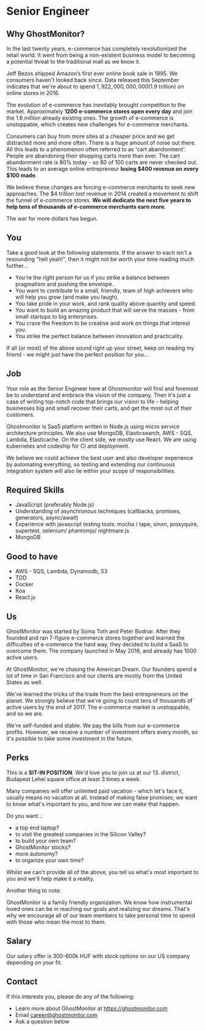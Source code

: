 # **Senior Engineer**

## **Why GhostMonitor?**

In the last twenty years, e-commerce has completely revolutionized the retail world. It went from being a non-existent business model to becoming a potential threat to the traditional mall as we know it.

Jeff Bezos shipped Amazon’s first ever online book sale in 1995. We consumers haven't looked back since. Data released this September indicates that we're about to spend $1,922,000,000,000 ($1.9 trillion) on online stores in 2016.

The evolution of e-commerce has inevitably brought competition to the market. Approximately **1200 e-commerce stores open every day** and join the 1.6 million already existing ones. The growth of e-commerce is unstoppable, which creates new challenges for e-commerce merchants.

Consumers can buy from more sites at a cheaper price and we get distracted more and more often. There is a huge amount of noise out there. All this leads to a phenomenon often referred to as 'cart abandonment'. People are abandoning their shopping carts more than ever. The cart abandonment rate is 80% today - so 80 of 100 carts are never checked out. This leads to an average online entrepreneur **losing $400 revenue on every $100 made**. 

We believe these changes are forcing e-commerce merchants to seek new approaches. The $4 trillion lost revenue in 2014 created a movement to shift the funnel of e-commerce stores. **We will dedicate the next five years to help tens of thousands of e-commerce merchants earn more.**

The war for more dollars has begun.

## **You**

Take a good look at the following statements. If the answer to each isn't a resounding "hell yeah!", then it might not be worth your time reading much further...

* You're the right person for us if you strike a balance between pragmatism and pushing the envelope.
* You want to contribute to a small, friendly, team of high achievers who will help you grow (and make you laugh).
* You take pride in your work, and rank quality above quantity and speed.
* You want to build an amazing product that will serve the masses - from small startups to big enterprises.
* You crave the freedom to be creative and work on things that interest you.
* You strike the perfect balance between innovation and practicality.

If all (or most) of the above sound right up your street, keep on reading my friend - we might just have the perfect position for you...

## **Job**

Your role as the Senior Engineer here at Ghostmonitor will first and foremost be to understand and embrace the vision of the company. Then it's just a case of writing top-notch code that brings our vision to life - helping businesses big and small recover their carts, and get the most out of their customers. 

Ghostmonitor is SaaS platform written in Node.js using micro service architecture principles. We also use MongoDB, Elasticsearch, AWS - SQS, Lambda, Elasticache. On the client side, we mostly use React. We are using kubernetes and codeship for CI and deployment.

We believe we could achieve the best user and also developer experience by automating everything, so testing and extending our continuous integration system will also lie within your scope of responsibilities.

## **Required Skills**

* JavaScript (preferably Node.js)
* Understanding of asynchronous techniques (callbacks, promises, generators, async/await)
* Experience with javascript testing tools: mocha / tape, sinon, proxyquire, supertest, selenium/ phantomjs/ nightmare.js
* MongoDB

## **Good to have**

* AWS - SQS, Lambda, Dynamodb, S3
* TDD
* Docker
* Koa
* React.js

## **Us**

GhostMonitor was started by Soma Toth and Peter Bodnar. After they founded and ran 7-figure e-commerce stores together and learned the difficulties of e-commerce the hard way, they decided to build a SaaS to overcome them. The company launched in May 2016, and already has 1000 active users.

At GhostMonitor, we're chasing the American Dream. Our founders spend a lot of time in San Francisco and our clients are mostly from the United States as well.

We've learned the tricks of the trade from the best entrepreneurs on the planet. We strongly believe that we're going to count tens of thousands of active users by the end of 2017. The e-commerce market is unstoppable, and so we are.

We're self-funded and stable. We pay the bills from our e-commerce profits. However, we receive a number of investment offers every month, so it's possible to take some investment in the future.

## **Perks**

This is a **SIT-IN POSITION**. We'd love you to join us at our 13. district, Budapest Lehel square office at least 3 times a week.

Many companies will offer unlimited paid vacation - which let's face it, usually means no vacation at all. Instead of making false promises, we want to know what's important to you, and how we can make that happen.

Do you want...

* a top end laptop?
* to visit the greatest companies in the Silicon Valley?
* to build your own team?
* GhostMonitor stocks?
* more autonomy?
* to organize your own time?

Whilst we can't provide all of the above, you tell us what's most important to you and we'll help make it a reality.

Another thing to note:

GhostMonitor is a family friendly organization. We know how instrumental loved ones can be in reaching our goals and realizing our dreams. That's why we encourage all of our team members to take personal time to spend with those who mean the most to them. 

## **Salary**

Our salary offer is 300-600k HUF with stock options on our US company depending on your fit.

## **Contact**

If this interests you, please do any of the following:

* Learn more about GhostMonitor at https://ghostmonitor.com
* Email career@ghostmonitor.com
* Ask a question below
